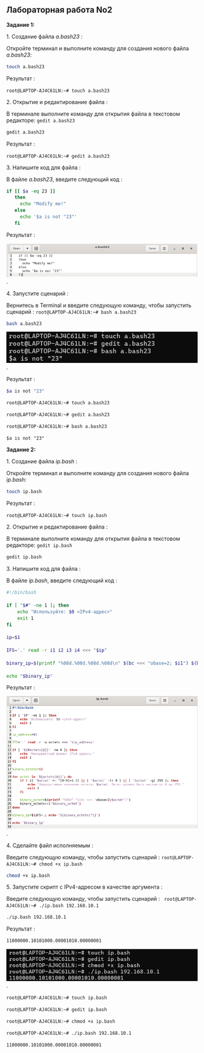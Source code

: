 ## Лабораторная работа No2

**Задание 1:**

1\. Создание файла *a.bash23* :

Откройте терминал и выполните команду для создания нового файла *a.bash23*:

```bash
touch a.bash23
```

Результат :

`root@LAPTOP-AJ4C61LN:~# touch a.bash23`

2\. Открытие и редактирование файла :

В терминале выполните команду для открытия файла в текстовом редакторе:  `gedit a.bash23`

```bash
gedit a.bash23
```

Результат :

`root@LAPTOP-AJ4C61LN:~# gedit a.bash23`

3\. Напишите код для файла :

В файле *a.bash23*, введите следующий код :

```bash
if [[ $a -eq 23 ]]
   then
     echo "Modify me!"
   else
     echo '$a is not "23"'
   fi
```

Результат :

![image](https://github.com/haha523/lab_2.linux/blob/29b03824217f440bb9629207708c1cbb9779413d/png%20for%20linux2/png%20code%202.1.png).

4\. Запустите сценарий :

Вернитесь в Terminal и введите следующую команду, чтобы запустить сценарий :      `root@LAPTOP-AJ4C61LN:~# bash a.bash23`

```bash
bash a.bash23
```

![image](https://github.com/haha523/lab_2.linux/blob/29b03824217f440bb9629207708c1cbb9779413d/png%20for%20linux2/png%20for%20input%202.1.png).

Результат :


```bash
$a is not "23"
```


`root@LAPTOP-AJ4C61LN:~# touch a.bash23`

`root@LAPTOP-AJ4C61LN:~# gedit a.bash23`

`root@LAPTOP-AJ4C61LN:~# bash a.bash23`

`$a is not "23"`

**Задание 2:**

1\. Создание файла *ip.bash* :

Откройте терминал и выполните команду для создания нового файла *ip.bash*:

```bash
touch ip.bash
```

Результат :

`root@LAPTOP-AJ4C61LN:~# touch ip.bash`

2\. Открытие и редактирование файла :

В терминале выполните команду для открытия файла в текстовом редакторе:  `gedit ip.bash`

```bash
gedit ip.bash
```

3\. Напишите код для файла :

В файле *ip.bash*, введите следующий код :

```bash
#!/bin/bash

if [ "$#" -ne 1 ]; then
    echo "Используйте: $0 <IPv4-адрес>"
    exit 1
fi

ip=$1

IFS='.' read -r i1 i2 i3 i4 <<< "$ip"

binary_ip=$(printf "%08d.%08d.%08d.%08d\n" $(bc <<< "obase=2; $i1") $(bc <<< "obase=2; $i2") $(bc <<< "obase=2; $i3") $(bc <<< "obase=2; $i4"))

echo "$binary_ip"
```

Результат :

![image](https://github.com/haha523/lab_2.linux/blob/b1ae0d4a5e858c6e07add506feb485673c4b355b/png%20for%20linux2/png%20code%20linux%202.2.png).


4\. Сделайте файл исполняемым :

Введите следующую команду, чтобы запустить сценарий :      `root@LAPTOP-AJ4C61LN:~# chmod +x ip.bash`

```bash
chmod +x ip.bash
```

5\. Запустите скрипт с IPv4-адресом в качестве аргумента :

Введите следующую команду, чтобы запустить сценарий :   ` root@LAPTOP-AJ4C61LN:~# ./ip.bash 192.168.10.1`

```bash
./ip.bash 192.168.10.1

```

Результат :

```bash
11000000.10101000.00001010.00000001

```


![image](https://github.com/haha523/lab_2.linux/blob/f6b580b4c194262d2850dfa33a05517cce78897c/png%20for%20linux2/png%20for%20input%202.2.png).

`root@LAPTOP-AJ4C61LN:~# touch ip.bash`

`root@LAPTOP-AJ4C61LN:~# gedit ip.bash`

`root@LAPTOP-AJ4C61LN:~# chmod +x ip.bash`

`root@LAPTOP-AJ4C61LN:~# ./ip.bash 192.168.10.1`

`11000000.10101000.00001010.00000001`



